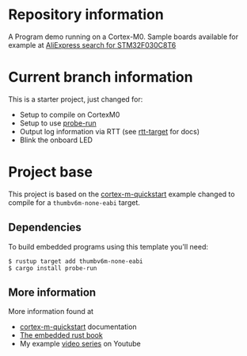 # Repository information

A Program demo running on a Cortex-M0.
Sample boards available for example at 
[AliExpress search for STM32F030C8T6](https://www.aliexpress.com/wholesale?SearchText=stm32f030c8t6)

# Current branch information

This is a starter project, just changed for:
  - Setup to compile on CortexM0
  - Setup to use [probe-run](https://docs.rs/crate/probe-run/latest)
  - Output log information via RTT (see [rtt-target](https://docs.rs/rtt-target/latest/rtt_target/) for docs) 
  - Blink the onboard LED

# Project base

This project is based on the [cortex-m-quickstart](https://github.com/rust-embedded/cortex-m-quickstart)
example changed to compile for a `thumbv6m-none-eabi` target.

## Dependencies

To build embedded programs using this template you'll need:

``` console
$ rustup target add thumbv6m-none-eabi
$ cargo install probe-run
```

## More information

More information found at
  - [cortex-m-quickstart](https://github.com/rust-embedded/cortex-m-quickstart) documentation
  - [The embedded rust book](https://rust-embedded.github.io/book)
  - My example [video series](https://www.youtube.com/c/AndreiLitvinCa/videos) on Youtube
